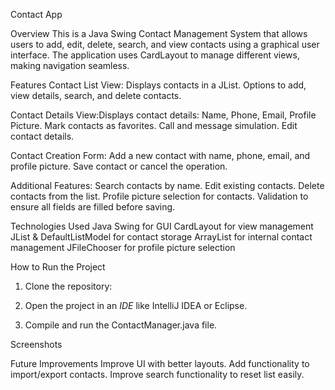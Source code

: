 Contact App

Overview
This is a Java Swing Contact Management System that allows users to add, edit, delete, search, and view contacts using a graphical user interface. The application uses CardLayout to manage different views, making navigation seamless.

Features
Contact List View:
Displays contacts in a JList.
Options to add, view details, search, and delete contacts.

Contact Details View:Displays contact details: Name, Phone, Email, Profile Picture.
Mark contacts as favorites.
Call and message simulation.
Edit contact details.

Contact Creation Form:
Add a new contact with name, phone, email, and profile picture.
Save contact or cancel the operation.

Additional Features:
Search contacts by name.
Edit existing contacts.
Delete contacts from the list.
Profile picture selection for contacts.
Validation to ensure all fields are filled before saving.

Technologies Used
Java Swing for GUI
CardLayout for view management
JList & DefaultListModel for contact storage
ArrayList for internal contact management
JFileChooser for profile picture selection

How to Run the Project
1. Clone the repository:
   
   
2. Open the project in an *IDE* like IntelliJ IDEA or Eclipse.
3. Compile and run the ContactManager.java file.

 Screenshots


Future Improvements
Improve UI with better layouts.
Add functionality to import/export contacts.
Improve search functionality to reset list easily.
